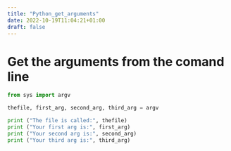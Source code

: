 ```yaml
---
title: "Python_get_arguments"
date: 2022-10-19T11:04:21+01:00
draft: false
---
```


# Get the arguments from the comand line

```Python
from sys import argv

thefile, first_arg, second_arg, third_arg = argv

print ("The file is called:", thefile)
print ("Your first arg is:", first_arg)
print ("Your second arg is:", second_arg)
print ("Your third arg is:", third_arg)

```
